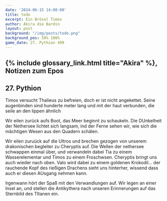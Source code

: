 ```yaml
---
date: '2024-06-15 14:00:00'
title: todo
excerpt: Ein Brösel Timos
author: Akira die Bardin
layout: post
background: "/img/posts/todo.png"
background_pos: 50% 100%
game_date: 27. Pythion 499
---
```


## {% include glossary_link.html title="Akira" %}, Notizen zum Epos

## 27. Pythion

Timos versucht Thalieus zu befreien, doch er ist nicht angekettet. Seine augenbinden sind hunderte meter lang und mit der haut verbunden, die seile an den lippen ähnlich

Wir eilen zurück aufs Boot, das Meer beginnt zu schaukeln. Die DUnkelheit der Nethersee lichtet sich langsam, ind der Ferne sehen wir, wie sich die mächtigen Wesen aus den Quadern schälen.

Wir eilen zuruück auf die Ultros und brechen gezogen von unserem drakonischen begleiter zu Cheryptis auf. Die Wellen der nethersee schwappen einmal über, und verwandeln dabei Tia zu einem Wasserelementar und Timos zu einem Froschwsen.
Cheryptis bringt uns auch wieder nach oben. Valo wird dabei zu einem goldenen Krokodil... der rauchende Kopf des rießigen Drachens sieht uns hinterher, wissend dass auch er diesen AUsgang nehmen kann.

Irgenwann hört der Spaß mit den Verwandlungen auf. Wir legen an einer Insel an, und stellen die Antikythera nach unseren Erinnerungen auf das Sternbild des TItanen ein.

<!--
Die Amazonen sind mit der Halbinsel Aresia in Verbindung, 
Narsus für viele aresianer ein spielzeug der königin.

Character highlights:
## Tiameia
## Kapiosallos
## Bexos
## Timos
-->
